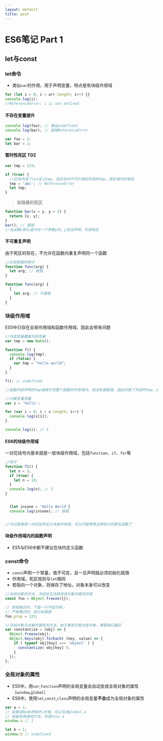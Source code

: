 ```yaml
---
layout: default
title: post
---
```

# ES6笔记 Part 1

## let与const

### let命令

* 类似`var`的作用，用于声明变量，特点是有块级作用域

```javascript
for (let i = 0; i < arr.length; i++) {}
console.log(i);
//ReferenceError: i is not defined
```

#### 不存在变量提升
```javascript
console.log(foo); // 输出undefined
console.log(bar); // 报错ReferenceError

var foo = 2;
let bar = 2;
```

#### 暂时性死区 TDZ
```javascript
var tmp = 123;

if (true) {
  //区块内用了let定义tmp，该区块内不可引用到外部的tmp，即区域内的锁定
  tmp = 'abc'; // ReferenceError
  let tmp;
}
```
> 较隐蔽的死区
```javascript
function bar(x = y, y = 2) {
  return [x, y];
}
bar(); // 报错
//当设置x默认值为另一个参数y时，y还没声明，形成死区
```

#### 不可重复声明
由于死区的存在，不允许在函数内重复声明同一个函数
```javascript
//比较隐蔽的例子
function func(arg) {
  let arg; // 报错
}

function func(arg) {
  {
    let arg; // 不报错
  }
}
```

### 块级作用域
ES5中只存在全局作用域和函数作用域，因此会带来问题
```javascript
//内层变量覆盖外层变量
var tmp = new Date();

function f() {
  console.log(tmp);
  if (false) {
    var tmp = "hello world";
  }
}

f(); // undefined

//函数内部声明的tmp被提升至整个函数的作用域内，但没有被赋值，因此代替了外部的tmp，且为undefined
```

```javascript
//计数变量泄露
var s = 'hello';

for (var i = 0; i < s.length; i++) {
  console.log(s[i]);
}

console.log(i); // 5

```

#### ES6的块级作用域
一对花括号内基本就是一层块级作用域，包括`function`、`if`、`for`等
```javascript
//例子
function f1() {
  let n = 5;
  if (true) {
    let n = 10;
  }
  console.log(n); // 5
}


  {let insane = 'Hello World'}
  console.log(insane); // 报错


//可以直接用一对花括号定义块级作用域，可以代替使用立即执行的匿名函数了
```

#### 块级作用域内的函数声明
* ES5与ES6中都不建议在块内定义函数

### const命令
* `const`声明一个常量，值不可变，且一旦声明就必须初始化赋值
* 作用域，死区规则与`let`相同
* 若指向一个对象，则保存了地址，对象本身可以改变
```javascript
//冻结对象的方法，冻结后无法修改该对象内属性的值
const foo = Object.freeze({});

// 常规模式时，下面一行不起作用；
// 严格模式时，该行会报错
foo.prop = 123;

//冻结对象与对象的属性的方法，由于属性可能也是对象，需要递归遍历
var constantize = (obj) => {
  Object.freeze(obj);
  Object.keys(obj).forEach( (key, value) => {
    if ( typeof obj[key] === 'object' ) {
      constantize( obj[key] );
    }
  });
};
```

### 全局对象的属性
* ES5中，用`var`,`function`声明的全局变量会自动变成全局对象的属性（`window`,`global`）
* ES6中，使用`let`,`const`,`class`声明的全局变量**不会**成为全局对象的属性
```javascript
var a = 1;
// 如果在Node的REPL环境，可以写成global.a
// 或者采用通用方法，写成this.a
window.a // 1

let b = 1;
window.b // undefined
```

